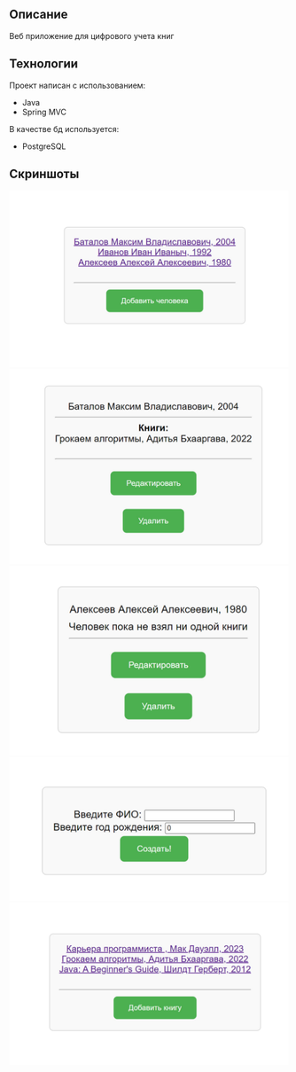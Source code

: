 ## Описание
Веб приложение для цифрового учета книг


## Технологии

Проект написан с использованием:

- Java
- Spring MVC

В качестве бд используется: 

- PostgreSQL

## Скриншоты

![Скриншот 1](src/main/resources/images/1%20скрин%20библиотеки.jpg)
![Скриншот 2](src/main/resources/images/2%20скрин%20библиотеки.jpg)
![Скриншот 3](src/main/resources/images/3%20скрин%20библиотеки.jpg)
![Скриншот 4](src/main/resources/images/4%20скрин%20библиотеки.jpg)
![Скриншот 5](src/main/resources/images/5%20скрин%20библиотеки.jpg)
